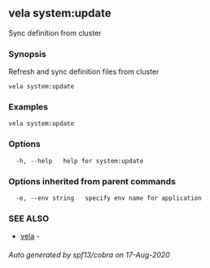 ## vela system:update

Sync definition from cluster

### Synopsis

Refresh and sync definition files from cluster

```
vela system:update
```

### Examples

```
vela system:update
```

### Options

```
  -h, --help   help for system:update
```

### Options inherited from parent commands

```
  -e, --env string   specify env name for application
```

### SEE ALSO

* [vela](vela.md)	 - 

###### Auto generated by spf13/cobra on 17-Aug-2020
